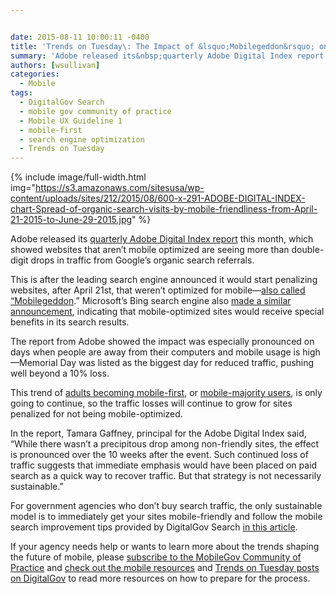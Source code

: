 ```yaml
---


date: 2015-08-11 10:00:11 -0400
title: 'Trends on Tuesday\: The Impact of &lsquo;Mobilegeddon&rsquo; on Non Mobile-Friendly Sites'
summary: 'Adobe released its&nbsp;quarterly Adobe Digital Index report this month, which showed websites that aren&amp;#8217;t mobile optimized are seeing more than double-digit drops in traffic from Google&rsquo;s organic search referrals. This is after the leading search engine announced it would start penalizing websites, after April 21st, that weren&rsquo;t optimized for mobile&mdash;also called &amp;#8220;Mobilegeddon.&amp;#8221;&nbsp;Microsoft&rsquo;s Bing search engine&nbsp;also'
authors: [wsullivan]
categories:
  - Mobile
tags:
  - DigitalGov Search
  - mobile gov community of practice
  - Mobile UX Guideline 1
  - mobile-first
  - search engine optimization
  - Trends on Tuesday
---
```



{% include image/full-width.html img="https://s3.amazonaws.com/sitesusa/wp-content/uploads/sites/212/2015/08/600-x-291-ADOBE-DIGITAL-INDEX-chart-Spread-of-organic-search-visits-by-mobile-friendliness-from-April-21-2015-to-June-29-2015.jpg" %} 

Adobe released its [quarterly Adobe Digital Index report](http://www.cmo.com/articles/2015/7/10/adi-mobilegeddon.html) this month, which showed websites that aren&#8217;t mobile optimized are seeing more than double-digit drops in traffic from Google’s organic search referrals.

This is after the leading search engine announced it would start penalizing websites, after April 21st, that weren’t optimized for mobile—[also called &#8220;Mobilegeddon](https://www.WHATEVER/2015/04/15/mobilegeddon-government-edition/).&#8221; Microsoft’s Bing search engine also [made a similar announcement](http://blogs.bing.com/webmaster/2015/05/14/our-approach-to-mobile-friendly-search/), indicating that mobile-optimized sites would receive special benefits in its search results.

The report from Adobe showed the impact was especially pronounced on days when people are away from their computers and mobile usage is high—Memorial Day was listed as the biggest day for reduced traffic, pushing well beyond a 10% loss.

This trend of [adults becoming mobile-first](https://www.WHATEVER/2015/07/28/trends-on-tuesday-people-over-55-soon-to-be-mobile-majority-users/), or [mobile-majority users](https://www.WHATEVER/2015/07/28/trends-on-tuesday-people-over-55-soon-to-be-mobile-majority-users/), is only going to continue, so the traffic losses will continue to grow for sites penalized for not being mobile-optimized.

In the report, Tamara Gaffney, principal for the Adobe Digital Index said, &#8220;While there wasn’t a precipitous drop among non-friendly sites, the effect is pronounced over the 10 weeks after the event. Such continued loss of traffic suggests that immediate emphasis would have been placed on paid search as a quick way to recover traffic. But that strategy is not necessarily sustainable.&#8221;

For government agencies who don’t buy search traffic, the only sustainable model is to immediately get your sites mobile-friendly and follow the mobile search improvement tips provided by DigitalGov Search [in this article](https://www.WHATEVER/2015/04/15/mobilegeddon-government-edition/).

If your agency needs help or wants to learn more about the trends shaping the future of mobile, please [subscribe to the MobileGov Community of Practice](https://www.WHATEVER/communities/mobile/) and [check out the mobile resources](https://www.WHATEVER/category/mobile/) and [Trends on Tuesday posts on DigitalGov](https://www.WHATEVER/tag/trends-on-tuesday/) to read more resources on how to prepare for the process.